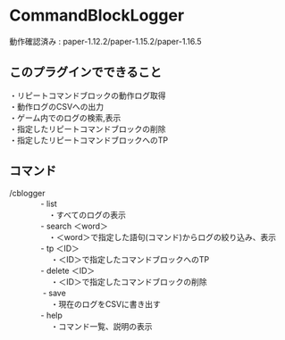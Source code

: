 # CommandBlockLogger  
動作確認済み : paper-1.12.2/paper-1.15.2/paper-1.16.5  
  
## このプラグインでできること  
・リピートコマンドブロックの動作ログ取得  
・動作ログのCSVへの出力  
・ゲーム内でのログの検索,表示  
・指定したリピートコマンドブロックの削除  
・指定したリピートコマンドブロックへのTP  
  
## コマンド  
/cblogger  
        　　　　- list  
          　　　　　・すべてのログの表示  
        　　　　- search ＜word＞  
          　　　　　・＜word＞で指定した語句(コマンド)からログの絞り込み、表示  
        　　　　- tp ＜ID＞  
         　　　 　　・＜ID＞で指定したコマンドブロックへのTP  
        　　　　- delete ＜ID＞  
         　　　 　　・＜ID＞で指定したコマンドブロックの削除  
       　　　　 - save  
         　　　 　　・現在のログをCSVに書き出す  
        　　　　- help   
         　　　 　　・コマンド一覧、説明の表示  
